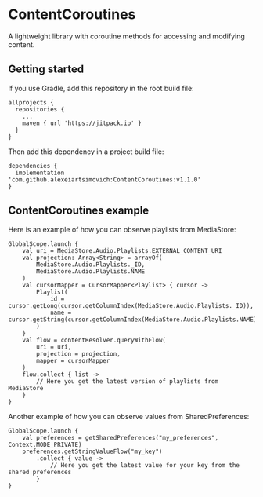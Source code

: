 # ContentCoroutines
A lightweight library with coroutine methods for accessing and modifying content.

## Getting started
If you use Gradle, add this repository in the root build file:
```
allprojects {
  repositories {
    ...
    maven { url 'https://jitpack.io' }
  }
}
```
Then add this dependency in a project build file:
```
dependencies {
  implementation 'com.github.alexeiartsimovich:ContentCoroutines:v1.1.0'
}
```

## ContentCoroutines example
Here is an example of how you can observe playlists from MediaStore:
```
GlobalScope.launch {
    val uri = MediaStore.Audio.Playlists.EXTERNAL_CONTENT_URI
    val projection: Array<String> = arrayOf(
        MediaStore.Audio.Playlists._ID,
        MediaStore.Audio.Playlists.NAME
    )
    val cursorMapper = CursorMapper<Playlist> { cursor ->
        Playlist(
            id = cursor.getLong(cursor.getColumnIndex(MediaStore.Audio.Playlists._ID)),
            name = cursor.getString(cursor.getColumnIndex(MediaStore.Audio.Playlists.NAME))
        )
    }
    val flow = contentResolver.queryWithFlow(
        uri = uri,
        projection = projection,
        mapper = cursorMapper
    )
    flow.collect { list ->
        // Here you get the latest version of playlists from MediaStore
    }
}
```

Another example of how you can observe values from SharedPreferences:
```
GlobalScope.launch {
    val preferences = getSharedPreferences("my_preferences", Context.MODE_PRIVATE)
    preferences.getStringValueFlow("my_key")
        .collect { value ->
            // Here you get the latest value for your key from the shared preferences
        }
}
```
